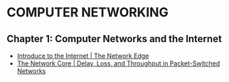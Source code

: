 # COMPUTER NETWORKING

## Chapter 1: Computer Networks and the Internet
- [Introduce to the Internet | The Network Edge ](/posts/computer-networking/Computer_Networking-Ch_1-Computer_Networks_and_the_Internet-P1.mdx)
- [The Network Core | Delay, Loss, and Throughput in Packet-Switched Networks ](/posts/computer-networking/Computer_Networking-Ch_1-Computer_Networks_and_the_Internet-P2.mdx)
